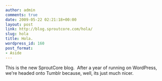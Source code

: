 ```yaml
---
author: admin
comments: true
date: 2009-05-22 02:21:18+00:00
layout: post
link: http://blog.sproutcore.com/hola/
slug: hola
title: Hola.
wordpress_id: 160
post_format:
- Aside
---
```


This is the new SproutCore blog.  After a year of running on WordPress, we're headed onto Tumblr because, well, its just much nicer.


 
